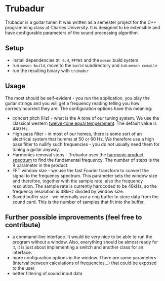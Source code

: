 # Trubadur
Trubadur is a guitar tuner. It was written as a semester project for the C++ programming class at Charles University.
It is designed to be extensible and have configurable parameters of the sound processing algorithm.

## Setup
* install dependencies `Qt 6.4`, `FFTW3` and the `meson` build system
* run `meson build`, move to the `build` subdirectory and run `meson compile`
* run the resulting binary with `trubadur`

## Usage
The most should be self-evident - you run the application, you play the guitar strings and you will get a frequency reading telling you how correct/incorrect they are. The configuration options have this meaning:
* concert pitch (Hz) - what is the A tone of our tuning system. We use the classical western [twelve-tone equal temperament](https://en.wikipedia.org/wiki/Equal_temperament). The default value is 440 Hz.
* High pass filter - in most of our homes, there is some sort of an electrical system that humms at 50 or 60 Hz. We therefore use a high pass filter to nullify such frequencies - you do not usually need them for tuning a guitar anyway.
* Harmonics removal steps - Trubadur uses the [harmonic product spectrum](http://musicweb.ucsd.edu/~trsmyth/analysis/Harmonic_Product_Spectrum.html) to find the fundamental frequency. The number of steps is the R parameter in the product. 
* FFT window size - we use the fast Fourier transform to convert the signal to the frequency spectrum. This parameter sets the window size and therefore, together with the sample rate, also the frequency resolution. The sample rate is currently hardcoded to be 48kHz, so the frequency resolution is 48kHz divided by window size.
* Saved buffer size - we internally use a ring buffer to store data from the sound card. This is the number of samples that fit into the buffer.

## Further possible improvements (feel free to contribute)
* a command-line interface. It would be very nice to be able to run the program without a window. Also, everything should be almost ready for it, it is just about implementing a switch and another class for an interface.
* more configuration options in the window. There are some parameters (interval between calculations of frequencies...) that could be exposed to the user.
* better filtering of sound input data